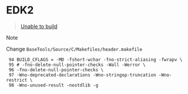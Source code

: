 # EDK2

> [Unable to build](https://qiita.com/JugglerShu@github/items/7fdef7962d6c1fe5537c)

> [!NOTE]
> Change `BaseTools/Source/C/Makefiles/header.makefile`
```
 94 BUILD_CFLAGS = -MD -fshort-wchar -fno-strict-aliasing -fwrapv \
 95 # -fno-delete-null-pointer-checks -Wall -Werror \
 96 -fno-delete-null-pointer-checks \
 97 -Wno-deprecated-declarations -Wno-stringop-truncation -Wno-restrict \
 98 -Wno-unused-result -nostdlib -g

```
